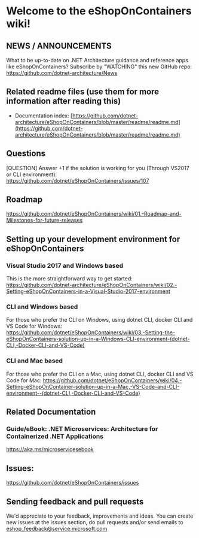 # Welcome to the eShopOnContainers wiki!

## NEWS / ANNOUNCEMENTS 
What to be up-to-date on .NET Architecture guidance and reference apps like eShopOnContainers? 
Subscribe by "WATCHING" this new GitHub repo: https://github.com/dotnet-architecture/News

## Related readme files (use them for more information after reading this)

* Documentation index: [https://github.com/dotnet-architecture/eShopOnContainers/blob/master/readme/readme.md](https://github.com/dotnet-architecture/eShopOnContainers/blob/master/readme/readme.md)

## Questions
[QUESTION] Answer +1 if the solution is working for you (Through VS2017 or CLI environment):
https://github.com/dotnet/eShopOnContainers/issues/107 

## Roadmap
https://github.com/dotnet/eShopOnContainers/wiki/01.-Roadmap-and-Milestones-for-future-releases

## Setting up your development environment for eShopOnContainers
### Visual Studio 2017 and Windows based
This is the more straightforward way to get started:
https://github.com/dotnet-architecture/eShopOnContainers/wiki/02.-Setting-eShopOnContainers-in-a-Visual-Studio-2017-environment

### CLI and Windows based
For those who prefer the CLI on Windows, using dotnet CLI, docker CLI and VS Code for Windows: 
https://github.com/dotnet/eShopOnContainers/wiki/03.-Setting-the-eShopOnContainers-solution-up-in-a-Windows-CLI-environment-(dotnet-CLI,-Docker-CLI-and-VS-Code)

### CLI and Mac based
For those who prefer the CLI on a Mac, using dotnet CLI, docker CLI and VS Code for Mac: 
https://github.com/dotnet/eShopOnContainers/wiki/04.-Setting-eShopOnContainer-solution-up-in-a-Mac,-VS-Code-and-CLI-environment--(dotnet-CLI,-Docker-CLI-and-VS-Code)

## Related Documentation
### Guide/eBook: .NET Microservices: Architecture for Containerized .NET Applications
https://aka.ms/microservicesebook

## Issues:
https://github.com/dotnet/eShopOnContainers/issues

## Sending feedback and pull requests
We'd appreciate to your feedback, improvements and ideas.
You can create new issues at the issues section, do pull requests and/or send emails to eshop_feedback@service.microsoft.com 
